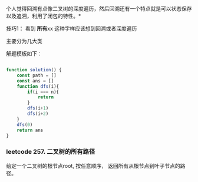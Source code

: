 个人觉得回溯有点像二叉树的深度遍历，然后回溯还有一个特点就是可以状态保存以及追溯，利用了闭包的特性。*

技巧1： 看到 **所有**xx 这种字样应该想到回溯或者深度遍历

主要分为几大类


解题模板如下：

```javascript

function solution() {
    const path = []
    const ans = []
    function dfs(i){
        if(i === n){
            return
        }
        dfs(i+1)
        dfs(i+2)
    }
    dfs(0)
    return ans
}

```

### leetcode 257. 二叉树的所有路径

给定一个二叉树的根节点root, 按任意顺序， 返回所有从根节点到叶子节点的路径。

